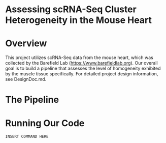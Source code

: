 # Assessing scRNA-Seq Cluster Heterogeneity in the Mouse Heart

# Overview
This project utilizes scRNA-Seq data from the mouse heart, which was collected by the Barefield Lab (https://www.barefieldlab.org). Our overall goal is to build a pipeline that assesses the level of homogeneity exhibited by the muscle tissue specifically. For detailed project design information, see DesignDoc.md.

# The Pipeline

# Running Our Code
```
INSERT COMMAND HERE
```
